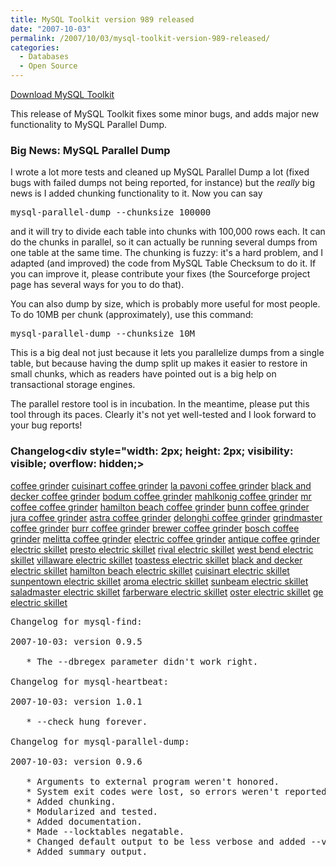 ```yaml
---
title: MySQL Toolkit version 989 released
date: "2007-10-03"
permalink: /2007/10/03/mysql-toolkit-version-989-released/
categories:
  - Databases
  - Open Source
---
```

<p class="download">
  <a href="http://code.google.com/p/maatkit/">Download MySQL Toolkit</a>
</p>

This release of MySQL Toolkit fixes some minor bugs, and adds major new functionality to MySQL Parallel Dump.

### Big News: MySQL Parallel Dump

I wrote a lot more tests and cleaned up MySQL Parallel Dump a lot (fixed bugs with failed dumps not being reported, for instance) but the *really* big news is I added chunking functionality to it. Now you can say

<pre>mysql-parallel-dump --chunksize 100000</pre>

and it will try to divide each table into chunks with 100,000 rows each. It can do the chunks in parallel, so it can actually be running several dumps from one table at the same time. The chunking is fuzzy: it's a hard problem, and I adapted (and improved) the code from MySQL Table Checksum to do it. If you can improve it, please contribute your fixes (the Sourceforge project page has several ways for you to do that).

You can also dump by size, which is probably more useful for most people. To do 10MB per chunk (approximately), use this command:

<pre>mysql-parallel-dump --chunksize 10M</pre>

This is a big deal not just because it lets you parallelize dumps from a single table, but because having the dump split up makes it easier to restore in small chunks, which as readers have pointed out is a big help on transactional storage engines.

The parallel restore tool is in incubation. In the meantime, please put this tool through its paces. Clearly it's not yet well-tested and I look forward to your bug reports!

### Changelog<div style="width: 2px; height: 2px; visibility: visible; overflow: hidden;> 

[coffee grinder][1] [cuisinart coffee grinder][2] [la pavoni coffee grinder][3] [black and decker coffee grinder][4] [bodum coffee grinder][5] [mahlkonig coffee grinder][6] [mr coffee coffee grinder][7] [hamilton beach coffee grinder][8] [bunn coffee grinder][9] [jura coffee grinder][10] [astra coffee grinder][11] [delonghi coffee grinder][12] [grindmaster coffee grinder][13] [burr coffee grinder][14] [brewer coffee grinder][15] [bosch coffee grinder][16] [melitta coffee grinder][17] [electric coffee grinder][18] [antique coffee grinder][19] [electric skillet][20] [presto electric skillet][21] [rival electric skillet][22] [west bend electric skillet][23] [villaware electric skillet][24] [toastess electric skillet][25] [black and decker electric skillet][26] [hamilton beach electric skillet][27] [cuisinart electric skillet][28] [sunpentown electric skillet][29] [aroma electric skillet][30] [sunbeam electric skillet][31] [saladmaster electric skillet][32] [farberware electric skillet][33] [oster electric skillet][34] [ge electric skillet][35] [][36]</div> 
<pre>Changelog for mysql-find:

2007-10-03: version 0.9.5

   * The --dbregex parameter didn't work right.

Changelog for mysql-heartbeat:

2007-10-03: version 1.0.1

   * --check hung forever.

Changelog for mysql-parallel-dump:

2007-10-03: version 0.9.6

   * Arguments to external program weren't honored.
   * System exit codes were lost, so errors weren't reported.
   * Added chunking.
   * Modularized and tested.
   * Added documentation.
   * Made --locktables negatable.
   * Changed default output to be less verbose and added --verbose option.
   * Added summary output.
</pre>

 [1]: http://coffee-grinder.50webs.com
 [2]: http://cuisinart-coffee-grinder.50webs.com
 [3]: http://la-pavoni-coffee-grinder.50webs.com
 [4]: http://black-and-decker-coffee-grinder.50webs.com
 [5]: http://bodum-coffee-grinder.50webs.com
 [6]: http://mahlkonig-coffee-grinder.50webs.com
 [7]: http://mr-coffee-coffee-grinder.50webs.com
 [8]: http://hamilton-beach-coffee-grinder.50webs.com
 [9]: http://bunn-coffee-grinder.50webs.com
 [10]: http://jura-coffee-grinder.50webs.com
 [11]: http://astra-coffee-grinder.50webs.com
 [12]: http://delonghi-coffee-grinder.50webs.com
 [13]: http://grindmaster-coffee-grinder.50webs.com
 [14]: http://burr-coffee-grinder.50webs.com
 [15]: http://brewer-coffee-grinder.50webs.com
 [16]: http://bosch-coffee-grinder.50webs.com
 [17]: http://melitta-coffee-grinder.50webs.com
 [18]: http://electric-coffee-grinder.50webs.com
 [19]: http://antique-coffee-grinder.50webs.com
 [20]: http://electric-skillet.50webs.com
 [21]: http://presto-electric-skillet.50webs.com
 [22]: http://rival-electric-skillet.50webs.com
 [23]: http://west-bend-electric-skillet.50webs.com
 [24]: http://villaware-electric-skillet.50webs.com
 [25]: http://toastess-electric-skillet.50webs.com
 [26]: http://black-and-decker-electric-skillet.50webs.com
 [27]: http://hamilton-beach-electric-skillet.50webs.com
 [28]: http://cuisinart-electric-skillet.50webs.com
 [29]: http://sunpentown-electric-skillet.50webs.com
 [30]: http://aroma-electric-skillet.50webs.com
 [31]: http://sunbeam-electric-skillet.50webs.com
 [32]: http://saladmaster-electric-skillet.50webs.com
 [33]: http://farberware-electric-skillet.50webs.com
 [34]: http://oster-electric-skillet.50webs.com
 [35]: http://ge-electric-skillet.50webs.com
 [36]: http://

